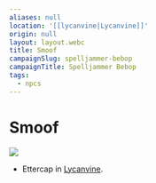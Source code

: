 ```yaml
---
aliases: null
location: '[[lycanvine|Lycanvine]]'
origin: null
layout: layout.webc
title: Smoof
campaignSlug: spelljammer-bebop
campaignTitle: Spelljammer Bebop
tags:
  - npcs
---
```

# Smoof

![](Screenshot%202024-12-08%20at%2012.02.27.png)


- Ettercap in [Lycanvine](lycanvine.md).
